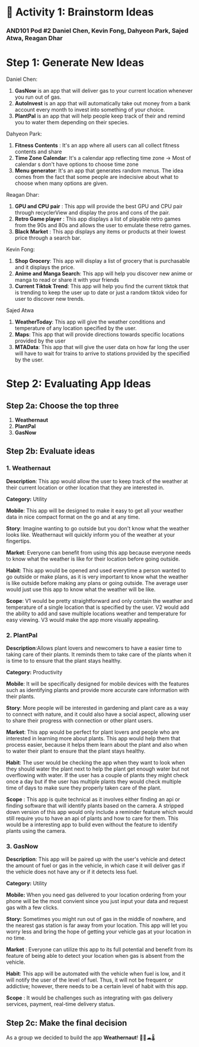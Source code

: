 🧠 Activity 1: Brainstorm Ideas
=
### AND101 Pod #2 Daniel Chen, Kevin Fong, Dahyeon Park, Sajed Atwa, Reagan Dhar

Step 1: Generate New Ideas
=

Daniel Chen:
1. **GasNow** is an app that will deliver gas to your current location whenever you run out of gas.
2. **AutoInvest** is an app that will automatically take out money from a bank account every month to invest into something of your choice.
3. **PlantPal** is an app that will help people keep track of their and remind you to water them depending on their species.

Dahyeon Park:
1. **Fitness Contents** : It's an app where all users can all collect fitness contents and share
3. **Time Zone Calendar**: It's a calendar app reflecting time zone -> Most of calendar s don't have options to choose time zone
4. **Menu generator**: It's an app that generates random menus. The idea comes from the fact that some people are indecisive about what to choose when many options are given.

Reagan Dhar:
1. **GPU and CPU pair** : This app will provide the best GPU and CPU pair through recyclerView and display the pros and cons of the pair.
2. **Retro Game player** : This app displays a list of playable retro games from the 90s and 80s and allows the user to emulate these retro games.
3. **Black Market** : This app displays any items or products at their lowest price through a search bar.

Kevin Fong:
1. **Shop Grocery**: This app will display a list of grocery that is purchasable and it displays the price.
2. **Anime and Manga Search**: This app will help you discover new anime or manga to read or share it with your friends
3. **Current Tiktok Trend**: This app will help you find the current tiktok that is trending to keep the user up to date or just a random tiktok video for user to discover new trends.

Sajed Atwa
1. **WeatherToday**: This app will give the weather conditions and temperature of any location specified by the user.
2. **Maps**: This app that will provide directions towards specific locations provided by the user
3. **MTAData**: This app that will give the user data on how far long the user will have to wait for trains to arrive to stations provided by the specified by the user.



Step 2: Evaluating App Ideas
=
## Step 2a: Choose the top three
1. **Weathernaut**
2. **PlantPal**
3. **GasNow**

## Step 2b: Evaluate ideas
### 1.  Weathernaut

**Description**: This app would allow the user to keep track of the weather at their current location or other location that they are interested in.

**Category:** Utility

**Mobile**: This app will be designed to make it easy to get all your weather data in nice compact format on the go and at any time.

**Story**: Imagine wanting to go outside but you don't know what the weather looks like. Weathernaut will quickly inform you of the weather at your fingertips.

**Market**: Everyone can benefit from using this app because everyone needs to know what the weather is like for their location before going outside.

**Habit**: This app would be opened and used everytime a person wanted to go outside or make plans, as it is very important to know what the weather is like outside before making any plans or going outside. The average user would just use this app to know what the weather will be like.

**Scope**: V1 would be pretty straightforward and only contain the weather and temperature of a single location that is specified by the user. V2 would add the ability to add and save multiple locations weather and temperature for easy viewing. V3 would make the app more visually appealing.


### 2.  PlantPal

**Description**:Allows plant lovers and newcomers to have a easier time to taking care of their plants. It reminds them to take care of the plants when it is time to to ensure that the plant stays healthy.

**Category:** Productivity 

**Mobile**: It will be specifically designed for mobile devices with the features such as identifying plants and provide more accurate care information with their plants.

**Story**: More people will be interested in gardening and plant care as a way to connect with nature, and it could also have a social aspect, allowing user to share their progress with connection or other plant users.

**Market**: This app would be perfect for plant lovers and people who are interested in learning more about plants. This app would help them that process easier, because it helps them learn about the plant and also when to water their plant to ensure that the plant stays healthy.

**Habit**: The user would be checking the app when they want to look when they should water the plant next to help the plant get enough water but not overflowing with water. If the user has a couple of plants they might check once a day but if the user has multiple plants they would check multiple time of days to make sure they properly taken care of the plant.

**Scope** : This app is quite technical as it involves either finding an api or finding software that will identify plants based on the camera. A stripped down version of this app would only include a reminder feature which would still require you to have an api of plants and how to care for them. This would be a interesting app to build even without the feature to identify plants using the camera.

### 3.  GasNow

**Description**: This app will be paired up with the user's vehicle and detect the amount of fuel or gas in the vehicle, in which case it will deliver gas if the vehicle does not have any or if it detects less fuel.

**Category:** Utility

**Mobile:** When you need gas delivered to your location ordering from your phone will be the most convient since you just input your data and request gas with a few clicks.

**Story:** Sometimes you might run out of gas in the middle of nowhere, and the nearest gas station is far away from your location. This app will let you worry less and bring the hope of getting your vehicle gas at your location in no time.

**Market** : Everyone can utilize this app to its full potential and benefit from its feature of being able to detect your location when gas is absent from the vehicle.

**Habit**: This app will be automated with the vehicle when fuel is low, and it will notify the user of the level of fuel. Thus, it will not be frequent or addictive; however, there needs to be a certain level of habit with this app.

**Scope** : It would be challenges such as integrating with gas delivery services, payment, real-time delivery status. 

## Step 2c: Make the final decision

As a group we decided to build the app **Weathernaut**! 👨‍🚀☁🌡
